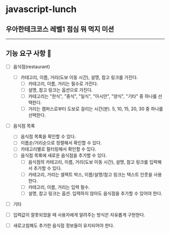 # javascript-lunch

## 우아한테크코스 레벨1 점심 뭐 먹지 미션

---

## 기능 요구 사항 📝

- [ ] 음식점(restaurant)

  - [ ] 카테고리, 이름, 거리(도보 이동 시간), 설명, 참고 링크를 가진다.
    - [ ] 카테고리, 이름, 거리는 필수로 가진다.
    - [ ] 설명, 참고 링크는 옵션으로 가진다.
    - [ ] 카테고리는 "한식", "중식", "일식", "아시안", "양식", "기타" 중 하나를 선택한다.
    - [ ] 거리는 캠퍼스로부터 도보로 걸리는 시간(분). 5, 10, 15, 20, 30 중 하나를 선택한다.

- [ ] 음식점 목록

  - [ ] 음식점 목록을 확인할 수 있다.
  - [ ] 이름순/거리순으로 정렬해서 확인할 수 있다.
  - [ ] 카테고리별로 필터링해서 확인할 수 있다.
  - [ ] 음식점 목록에 새로운 음식점을 추가할 수 있다.
    - [ ] 음식점의 카테고리, 이름, 거리(도보 이동 시간), 설명, 참고 링크를 입력해서 추가할 수 있다.
    - [ ] 카테고리, 거리는 셀렉트 박스, 이름/설명/참고 링크는 텍스트 인풋을 사용한다.
    - [ ] 카테고리, 이름, 거리는 입력 필수.
    - [ ] 설명, 참고 링크는 옵션. 입력하지 않아도 음식점을 추가할 수 있어야 한다.

- [ ] 기타

- [ ] 입력값이 잘못되었을 때 사용자에게 알려주는 방식은 자유롭게 구현한다.
- [ ] 새로고침해도 추가한 음식점 정보들이 유지되어야 한다.
